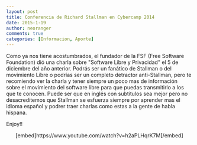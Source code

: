 ```yaml
---
layout: post
title: Conferencia de Richard Stallman en Cybercamp 2014
date: 2015-1-19
author: neoranger
comments: true
categories: [Informacion, Aporte]
---
```

Como ya nos tiene acostumbrados, el fundador de la FSF (Free Software Foundation) dió una charla sobre "Software Libre y Privacidad" el 5 de diciembre del año anterior.
Podrás ser un fanático de Stallman o del movimiento Libre o podrías ser un completo detractor anti-Stallman, pero te recomiendo ver la charla y tener siempre un poco mas de información sobre el movimiento del software libre para que puedas transmitirlo a los que te conocen.
Puede ser que en inglés con subtitulos sea mejor pero no desacreditemos que Stallman se esfuerza siempre por aprender mas el idioma español y podrer traer charlas como estas a la gente de habla hispana.

Enjoy!!
<p style="text-align:center;">[embed]https://www.youtube.com/watch?v=h2aPLHqrK7M[/embed]</p>
